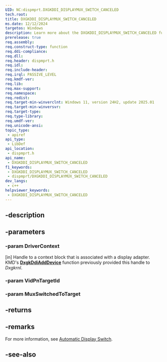 ```yaml
---
UID: NC:dispmprt.DXGKDDI_DISPLAYMUX_SWITCH_CANCELED
tech.root: 
title: DXGKDDI_DISPLAYMUX_SWITCH_CANCELED
ms.date: 12/12/2024
targetos: Windows
description: Learn more about the DXGKDDI_DISPLAYMUX_SWITCH_CANCELED function.
prerelease: true
req.assembly: 
req.construct-type: function
req.ddi-compliance: 
req.dll: 
req.header: dispmprt.h
req.idl: 
req.include-header: 
req.irql: PASSIVE_LEVEL
req.kmdf-ver: 
req.lib: 
req.max-support: 
req.namespace: 
req.redist: 
req.target-min-winverclnt: Windows 11, version 24H2, update 2025.01
req.target-min-winversvr: 
req.target-type: 
req.type-library: 
req.umdf-ver: 
req.unicode-ansi: 
topic_type:
 - apiref
api_type:
 - LibDef
api_location:
 - dispmprt.h
api_name:
 - DXGKDDI_DISPLAYMUX_SWITCH_CANCELED
f1_keywords:
 - DXGKDDI_DISPLAYMUX_SWITCH_CANCELED
 - dispmprt/DXGKDDI_DISPLAYMUX_SWITCH_CANCELED
dev_langs:
 - c++
helpviewer_keywords:
 - DXGKDDI_DISPLAYMUX_SWITCH_CANCELED
---
```


## -description

## -parameters

### -param DriverContext

[in] Handle to a context block that is associated with a display adapter. KMD's [**DxgkDdiAddDevice**](nc-dispmprt-dxgkddi_add_device.md) function previously provided this handle to *Dxgkrnl*.

### -param VidPnTargetId

### -param MuxSwitchedToTarget

## -returns

## -remarks

For more information, see [Automatic Display Switch](/windows-hardware/drivers/display/automatic-display-switch).

## -see-also

